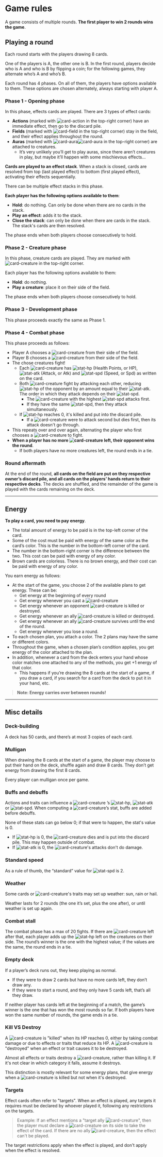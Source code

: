 # Game rules

A game consists of multiple rounds. **The first player to win 2 rounds wins the game**.

## Playing a round

Each round starts with the players drawing 8 cards.

One of the players is A, the other one is B. In the first round, players decide who is A and who is B by flipping a
coin; for the following games, they alternate who’s A and who’s B.

Each round has 4 phases. On all of them, the players have options available to them. These options are chosen
alternately, always starting with player
A.

### Phase 1 - Opening phase

In this phase, effects cards are played. There are 3 types of effect cards:

- **Actions** (marked with ![card-action](card-action.svg) in the top-right corner) have an immediate effect, then go
  to the
  discard pile.
- **Fields** (marked with ![card-field](card-field.svg) in the top-right corner) stay in the field, and their effect
  applies
  throughout the round.
- **Auras** (marked with ![card-aura](card-aura.svg)![card-aura](card-aura.svg) in the top-right corner) are attached
  to
  creatures.
    - It’s very unlikely you’ll get to play auras, since there aren’t creatures in play, but maybe it’ll happen with
      some mischievous effects…

**Cards are played to an effect stack**. When a stack is closed, cards are resolved from top (last played effect) to
bottom (first played effect), activating their effects sequentially.

There can be multiple effect stacks in this phase.

**Each player has the following options available to them**:

- **Hold**: do nothing. Can only be done when there are no cards in the stack.
- **Play an effect**: adds it to the stack.
- **Close the stack**: can only be done when there are cards in the stack. The stack's cards are then resolved.

The phase ends when both players choose consecutively to hold.

### Phase 2 - Creature phase

In this phase, creature cards are played. They are marked with ![card-creature](card-creature.svg) in the top-right
corner.

Each player has the following options available to them:

- **Hold**: do nothing.
- **Play a creature**: place it on their side of the field.

The phase ends when both players choose consecutively to hold.

### Phase 3 - Development phase

This phase proceeds exactly the same as Phase 1.

### Phase 4 - Combat phase

This phase proceeds as follows:

- Player A chooses a ![card-creature](card-creature.svg) from their side of the field.
- Player B chooses a ![card-creature](card-creature.svg) from their side of the field.
- The chose creatures fight!
    - Each ![card-creature](card-creature.svg) has ![stat-hp](stat-hp.svg) (Health Points, or
      HP), ![stat-atk](stat-atk.svg) (Attack, or Atk) and ![stat-spd](stat-spd.svg) (Speed, or Spd) as written on the
      card.
    - Both ![card-creature](card-creature.svg) fight by attacking each other, reducing  ![stat-hp](stat-hp.svg) of the
      opponent by an amount equal to their  ![stat-atk](stat-atk.svg). The order in which they attack depends on
      their ![stat-spd](stat-spd.svg).
        - The ![card-creature](card-creature.svg) with the highest ![stat-spd](stat-spd.svg) attacks first.
        - If they have the same ![stat-spd](stat-spd.svg), then they attack simultaneously.
    - If ![stat-hp](stat-hp.svg) reaches 0, it's killed and put into the discard pile.
        - If a ![card-creature](card-creature.svg) were to attack second but dies first, then its attack doesn't go
          through.
- This repeats over and over again, alternating the player who first chooses a ![card-creature](card-creature.svg) to
  fight.
- **When a player has no more ![card-creature](card-creature.svg) left, their opponent wins the round**.
    - If both players have no more creatures left, the round ends in a tie.

### Round aftermath

At the end of the round, **all cards on the field are put on they respective owner’s discard pile, and all cards on the
players’ hands return to their respective decks**. The decks are shuffled, and the remainder of the game is played with
the cards remaining on the deck.

---

## Energy

**To play a card, you need to pay energy**.

- The total amount of energy to be paid is in the top-left corner of the card.
- Some of the cost must be paid with energy of the same color as the card’s color. This is the number in the bottom-left
  corner of the card.
- The number in the bottom-right corner is the difference between the two. This cost can be paid with energy of any
  color.
- Brown cards are colorless. There is no brown energy, and their cost can be paid with energy of any color.

You earn energy as follows:

- At the start of the game, you choose 2 of the available plans to get energy. These can be:
    - Get energy at the beginning of every round
    - Get energy whenever you cast a ![card-creature](card-creature.svg)
    - Get energy whenever an opponent ![card-creature](card-creature.svg) is killed or destroyed.
    - Get energy whenever an ally ![card-creature](card-creature.svg) is killed or destroyed.
    - Get energy whenever an ally ![card-creature](card-creature.svg) survives until the end of the round.
    - Get energy whenever you lose a round.
- To each chosen plan, you attach a color. The 2 plans may have the same or different colors.
- Throughout the game, when a chosen plan’s condition applies, you get energy of the color attached to the plan.
- In addition, whenever a card from the deck enters your hand whose color matches one attached to any of the methods,
  you get +1 energy of that color.
    - This happens if you’re drawing the 8 cards at the start of a game, if you draw a card, if you search for a card
      from the deck to put it in your hand, etc.

> **Note: Energy carries over between rounds!**

---

## Misc details

### Deck-building

A deck has 50 cards, and there’s at most 3 copies of each card.

### Mulligan

When drawing the 8 cards at the start of a game, the player may choose to put their hand on the deck, shuffle again and
draw 8 cards. They don’t get energy from drawing the first 8 cards.

Every player can mulligan once per game.

### Buffs and debuffs

Actions and traits can influence a ![card-creature](card-creature.svg)
’s ![stat-hp](stat-hp.svg), ![stat-atk](stat-atk.svg) or ![stat-spd](stat-spd.svg). When computing
a ![card-creature](card-creature.svg)’s stat, buffs are added before debuffs.

None of these stats can go below 0; if that
were to happen, the stat's value is 0.

- If ![stat-hp](stat-hp.svg) is 0, the ![card-creature](card-creature.svg) dies and is put into the discard pile. This
  may happen outside of combat.
- If ![stat-atk](stat-atk.svg) is 0, the ![card-creature](card-creature.svg)'s attacks don't do damage.

### Standard speed

As a rule of thumb, the “standard” value for ![stat-spd](stat-spd.svg) is 2.

### Weather

Some cards or ![card-creature](card-creature.svg)'s traits may set up weather: sun, rain or hail.

Weather lasts for 2 rounds (the one it’s set, plus the one after), or until weather is set up again.

### Combat stall

The combat phase has a max of 20 fights. If there are ![card-creature](card-creature.svg) left after that, each player
adds up the ![stat-hp](stat-hp.svg) left on the creatures on their side. The round’s winner is the one with the highest
value; if the values are the same, the round ends in a tie.

### Empty deck

If a player’s deck runs out, they keep playing as normal.

- If they were to draw 2 cards but have no more cards left, they don’t draw any.
- If they were to start a round, and they only have 5 cards left, that’s all they draw.

If neither player has cards left at the beginning of a match, the game’s winner is the one that has won the most rounds
so far. If both players have won the same number of rounds, the game ends in a tie.

### Kill VS Destroy

A ![card-creature](card-creature.svg) is "killed" when its HP reaches 0, either by taking combat damage or due to
effects or traits that reduce its HP. A ![card-creature](card-creature.svg) is "destroyed" when an effect or trait
causes it to be destroyed.

Almost all effects or traits destroy a ![card-creature](card-creature.svg), rather than killing it. If it's not clear in
which category it falls, assume it destroys.

This distinction is mostly relevant for some energy plans, that give energy when a ![card-creature](card-creature.svg)
is killed but not when it's destroyed.

### Targets

Effect cards often refer to "targets". When an effect is played, any targets it requires must be declared by whoever
played it, following any restrictions on the targets.

> Example: If an effect mentions a "target ally ![card-creature](card-creature.svg)", then the player must declare
> a ![card-creature](card-creature.svg) on its side to take the effect of the card. If there are no
> ally ![card-creature](card-creature.svg), then the effect can't be played.

The target restrictions apply when the effect is played, and don't apply when the effect is resolved.